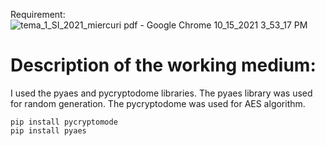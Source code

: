 Requirement:
![tema_1_SI_2021_miercuri pdf - Google Chrome 10_15_2021 3_53_17 PM](https://user-images.githubusercontent.com/79144278/137490103-66dbf1fd-158e-431f-a19a-9a802ab661a4.png)
# Description of the working medium: #
I used the pyaes and pycryptodome libraries.
The pyaes library was used for random generation. 
The pycryptodome was used for AES algorithm.
```
pip install pycryptomode
pip install pyaes
```
